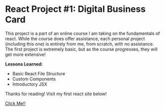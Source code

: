 # React Project #1: Digital Business Card

This project is a part of an online course I am taking on the fundamentals of react.
While the course does offer assistance, each personal project (including this one) is entirely from me, from scratch, with no assistance.
The first project is extremely basic, but as the course progresses, they will get more extensive!

**Lessons Learned:**
- Basic React File Structure
- Custom Components
- Introductory JSX

Thanks for reading! Visit my first react site below! 

[Click Me!!](https://sweet-sfogliatella-5f2c33.netlify.app/)
